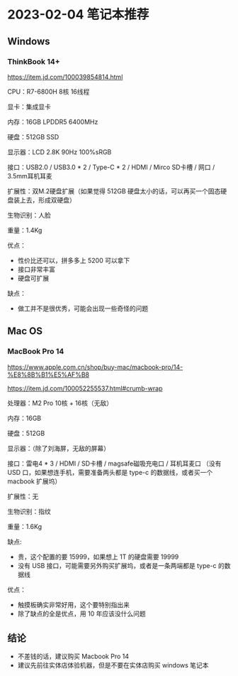 # 2023-02-04 笔记本推荐

## Windows

### ThinkBook 14+

https://item.jd.com/100039854814.html

CPU：R7-6800H 8核 16线程

显卡：集成显卡

内存：16GB LPDDR5 6400MHz

硬盘：512GB SSD

显示器：LCD 2.8K 90Hz 100%sRGB

接口：USB2.0 / USB3.0 * 2 / Type-C * 2 / 
HDMI / Mirco SD卡槽 / 网口 / 3.5mm耳机耳麦

扩展性：双M.2硬盘扩展（如果觉得 512GB 硬盘太小的话，可以再买一个固态硬盘装上去，形成双硬盘）

生物识别：人脸

重量：1.4Kg

优点：
- 性价比还可以，拼多多上 5200 可以拿下
- 接口非常丰富
- 硬盘可扩展

缺点：
- 做工并不是很优秀，可能会出现一些奇怪的问题

## Mac OS

### MacBook Pro 14

https://www.apple.com.cn/shop/buy-mac/macbook-pro/14-%E8%8B%B1%E5%AF%B8

https://item.jd.com/100052255537.html#crumb-wrap

处理器：M2 Pro 10核 + 16核（无敌）

内存：16GB

硬盘：512GB

显示器：（除了刘海屏，无敌的屏幕）

接口：雷电4 * 3 / HDMI / SD卡槽 / magsafe磁吸充电口 / 耳机耳麦口 （没有 USD 口，如果想连手机，需要准备两头都是 type-c 的数据线，或者买一个 macbook 扩展坞）

扩展性：无

生物识别：指纹

重量：1.6Kg

缺点:
- 贵，这个配置的要 15999，如果想上 1T 的硬盘需要 19999
- 没有 USB 接口，可能需要另外购买扩展坞，或者是一条两端都是 type-c 的数据线

优点：
- 触摸板确实非常好用，这个要特别指出来
- 除了缺点的全是优点，用 10 年应该没什么问题

## 结论

- 不差钱的话，建议购买 Macbook Pro 14
- 建议先前往实体店体验机器，但是不要在实体店购买 windows 笔记本
